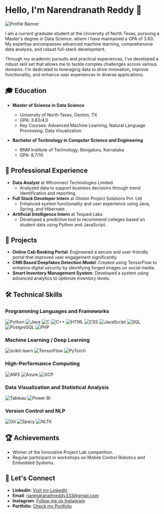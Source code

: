 # Hello, I'm Narendranath Reddy 👋

![Profile Banner](https://via.placeholder.com/1000x300.png?text=Welcome+to+My+GitHub+Profile)

I am a current graduate student at the University of North Texas, pursuing a Master's degree in Data Science. where I have maintained a GPA of 3.83. My expertise encompasses advanced machine learning, comprehensive data analysis, and robust full-stack development.

Through my academic pursuits and practical experiences, I've developed a robust skill set that allows me to tackle complex challenges across various domains. I'm dedicated to leveraging data to drive innovation, improve functionality, and enhance user experiences in diverse applications.

## 🎓 Education
- **Master of Science in Data Science**
  - University of North Texas, Denton, TX
  - GPA: 3.83/4.0
  - Key Courses: Advanced Machine Learning, Natural Language Processing, Data Visualization

- **Bachelor of Technology in Computer Science and Engineering**
  - BNM Institute of Technology, Bengaluru, Karnataka
  - GPA: 8.7/10

## 💼 Professional Experience
- **Data Analyst** at Wfconnect Technologies Limited
  - Analyzed data to support business decisions through trend identification and reporting.
- **Full Stack Developer Intern** at Glisten Project Solutions Pvt. Ltd
  - Enhanced system functionality and user experience using Java, Spring, and Hibernate.
- **Artificial Intelligence Intern** at Tequed Labs
  - Developed a predictive tool to recommend colleges based on student data using Python and JavaScript.

## 🚀 Projects
- **Online Cab Booking Portal**: Engineered a secure and user-friendly portal that improved user engagement significantly.
- **CNN Based Deepfakes Detection Model**: Created using TensorFlow to enhance digital security by identifying forged images on social media.
- **Smart Inventory Management System**: Developed a system using advanced analytics to optimize inventory levels.

## 🛠️ Technical Skills
### Programming Languages and Frameworks
![Python](https://img.shields.io/badge/-Python-3776AB?style=flat-square&logo=python&logoColor=white)
![Java](https://img.shields.io/badge/-Java-007396?style=flat-square&logo=java&logoColor=white)
![C](https://img.shields.io/badge/-C-A8B9CC?style=flat-square&logo=c&logoColor=white)
![C++](https://img.shields.io/badge/-C++-00599C?style=flat-square&logo=cplusplus&logoColor=white)
![HTML](https://img.shields.io/badge/-HTML5-E34F26?style=flat-square&logo=html5&logoColor=white)
![CSS](https://img.shields.io/badge/-CSS3-1572B6?style=flat-square&logo=css3&logoColor=white)
![JavaScript](https://img.shields.io/badge/-JavaScript-F7DF1E?style=flat-square&logo=javascript&logoColor=black)
![SQL](https://img.shields.io/badge/-SQL-4479A1?style=flat-square&logo=mysql&logoColor=white)
![PostgreSQL](https://img.shields.io/badge/-PostgreSQL-4169E1?style=flat-square&logo=postgresql&logoColor=white)
![PHP](https://img.shields.io/badge/-PHP-777BB4?style=flat-square&logo=php&logoColor=white)

### Machine Learning / Deep Learning
![scikit-learn](https://img.shields.io/badge/-scikit_learn-F7931E?style=flat-square&logo=scikit-learn&logoColor=white)
![TensorFlow](https://img.shields.io/badge/-TensorFlow-FF6F00?style=flat-square&logo=tensorflow&logoColor=white)
![PyTorch](https://img.shields.io/badge/-PyTorch-EE4C2C?style=flat-square&logo=pytorch&logoColor=white)

### High-Performance Computing
![AWS](https://img.shields.io/badge/-AWS-232F3E?style=flat-square&logo=amazon-aws&logoColor=white)
![Azure](https://img.shields.io/badge/-Azure-0089D6?style=flat-square&logo=microsoft-azure&logoColor=white)
![GCP](https://img.shields.io/badge/-Google_Cloud-4285F4?style=flat-square&logo=google-cloud&logoColor=white)

### Data Visualization and Statistical Analysis
![Tableau](https://img.shields.io/badge/-Tableau-E97627?style=flat-square&logo=tableau&logoColor=white)
![Power BI](https://img.shields.io/badge/-PowerBI-F2C811?style=flat-square&logo=power-bi&logoColor=black)

### Version Control and NLP
![Git](https://img.shields.io/badge/-Git-F05032?style=flat-square&logo=git&logoColor=white)
![Spacy](https://img.shields.io/badge/-Spacy-09A3D5?style=flat-square&logoColor=white)
![NLTK](https://img.shields.io/badge/-NLTK-4E9A06?style=flat-square&logoColor=white)



## 🏆 Achievements
- Winner of the Innovative Project Lab competition.
- Regular participant in workshops on Mobile Control Robotics and Embedded Systems.

## 🤝 Let's Connect
- **LinkedIn**: [Visit my LinkedIn](https://www.linkedin.com/in/narendranathreddy-reddy/)
- **Email**: [narendranathreddy333@gmail.com](mailto:narendranathreddy333@gmail.com)
- **Instagram**: [Follow me on Instagram](https://www.instagram.com/narendranath._.reddy//)
- **Portfolio**: [Check my Portfolio](narendranathreddy333.github.io/Portfolio/)


